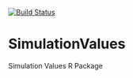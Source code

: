 [![Build Status](https://travis-ci.org/ch4413/SimulationValues.svg?branch=master)](https://travis-ci.org/ch4413/SimulationValues)

# SimulationValues
Simulation Values R Package
